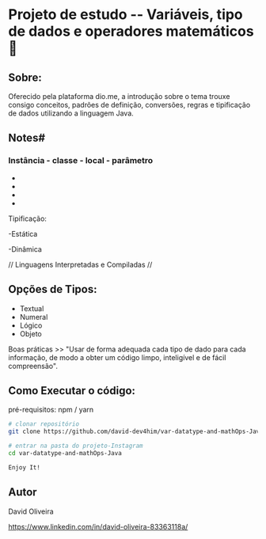 # Projeto de estudo -- Variáveis, tipo de dados e operadores matemáticos :triangular_ruler:



## Sobre:



Oferecido pela plataforma dio.me, a introdução sobre o tema trouxe consigo conceitos, padrões de definição, conversões, regras e tipificação de dados utilizando a linguagem Java.



## Notes#



### Instância - classe - local - parâmetro

* <?visibilidade?>
* <?modificador?>
* <?tipo nome?>
* <?valor inicial?>

Tipificação:

-Estática

-Dinâmica

// Linguagens Interpretadas e Compiladas //



## Opções de Tipos:



- Textual
- Numeral
- Lógico
- Objeto



Boas práticas >> "Usar de forma adequada cada tipo de dado para cada informação, de modo a obter um código limpo, inteligível e de fácil compreensão".



## Como Executar o código:



pré-requisitos: npm / yarn



````bash
# clonar repositório
git clone https://github.com/david-dev4him/var-datatype-and-mathOps-Java

# entrar na pasta do projeto-Instagram
cd var-datatype-and-mathOps-Java

Enjoy It!
````



## Autor

David Oliveira

https://www.linkedin.com/in/david-oliveira-83363118a/